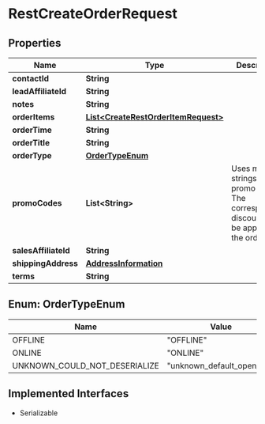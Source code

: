 

# RestCreateOrderRequest


## Properties

| Name | Type | Description | Notes |
|------------ | ------------- | ------------- | -------------|
|**contactId** | **String** |  |  |
|**leadAffiliateId** | **String** |  |  [optional] |
|**notes** | **String** |  |  [optional] |
|**orderItems** | [**List&lt;CreateRestOrderItemRequest&gt;**](CreateRestOrderItemRequest.md) |  |  |
|**orderTime** | **String** |  |  |
|**orderTitle** | **String** |  |  |
|**orderType** | [**OrderTypeEnum**](#OrderTypeEnum) |  |  |
|**promoCodes** | **List&lt;String&gt;** | Uses multiple strings as promo codes. The corresponding discount will be applied to the order. |  [optional] |
|**salesAffiliateId** | **String** |  |  [optional] |
|**shippingAddress** | [**AddressInformation**](AddressInformation.md) |  |  [optional] |
|**terms** | **String** |  |  [optional] |



## Enum: OrderTypeEnum

| Name | Value |
|---- | -----|
| OFFLINE | &quot;OFFLINE&quot; |
| ONLINE | &quot;ONLINE&quot; |
| UNKNOWN_COULD_NOT_DESERIALIZE | &quot;unknown_default_open_api&quot; |


## Implemented Interfaces

* Serializable

